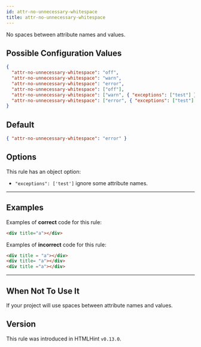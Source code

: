 ```yaml
---
id: attr-no-unnecessary-whitespace
title: attr-no-unnecessary-whitespace
---
```


No spaces between attribute names and values.

## Possible Configuration Values

```json
{
  "attr-no-unnecessary-whitespace": "off",
  "attr-no-unnecessary-whitespace": "warn",
  "attr-no-unnecessary-whitespace": "error",
  "attr-no-unnecessary-whitespace": ["off"],
  "attr-no-unnecessary-whitespace": ["warn", { "exceptions": ["test"] }],
  "attr-no-unnecessary-whitespace": ["error", { "exceptions": ["test"] }]
}
```

## Default

```json
{ "attr-no-unnecessary-whitespace": "error" }
```

## Options

This rule has an object option:

- `"exceptions": ['test']` ignore some attribute names.

---

## Examples

Examples of **correct** code for this rule:

```html
<div title="a"></div>
```

Examples of **incorrect** code for this rule:

<!-- prettier-ignore -->
```html
<div title = "a"></div>
<div title= "a"></div>
<div title ="a"></div>
```

---

## When Not To Use It

If your project will use spaces between attribute names and values.

## Version

This rule was introduced in HTMLHint `v0.13.0`.
